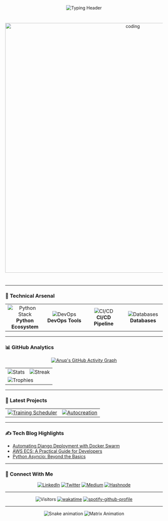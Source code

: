 <div align="center">
  <img src="https://readme-typing-svg.demolab.com?font=Fira+Code&weight=600&size=26&duration=4000&pause=1000&color=38C172&background=FFEBE900&center=true&vCenter=true&width=800&lines=👋+Hey!+I'm+Anup+D+Ghattikar;Python+%7C+Django+Developer;DevOps+Enthusiast+%7C+AWS+%7C+Docker;Open-Source+Contributor+%7C+Tech+Writer" alt="Typing Header" />
</div>

<div align="center" style="margin: 40px 0">
  <img src="https://raw.githubusercontent.com/aghattikar82/aghattikar82/main/banner.gif" alt="coding" width="800"/>
</div>

---

### 🚀 **Technical Arsenal**

<table align="center">
  <tr>
    <td align="center" width="25%">
      <img src="https://skillicons.dev/icons?i=python,django" alt="Python Stack">
      <br>
      <strong>Python Ecosystem</strong>
    </td>
    <td align="center" width="25%">
      <img src="https://skillicons.dev/icons?i=aws,docker,kubernetes" alt="DevOps">
      <br>
      <strong>DevOps Tools</strong>
    </td>
    <td align="center" width="25%">
      <img src="https://skillicons.dev/icons?i=githubactions,jenkins,grafana" alt="CI/CD">
      <br>
      <strong>CI/CD Pipeline</strong>
    </td>
    <td align="center" width="25%">
      <img src="https://skillicons.dev/icons?i=postgres,mongodb,mysql" alt="Databases">
      <br>
      <strong>Databases</strong>
    </td>
  </tr>
</table>

---

### 📊 **GitHub Analytics**

<div align="center">

[![Anup's GitHub Activity Graph](https://github-readme-activity-graph.vercel.app/graph?username=aghattikar82&theme=react-dark&hide_border=true&area=true)](https://github.com/ashutosh00710/github-readme-activity-graph)

<table>
  <tr>
    <td><img src="https://github-readme-stats.vercel.app/api?username=aghattikar82&show_icons=true&theme=radical&count_private=true" alt="Stats"></td>
    <td><img src="https://github-readme-streak-stats.herokuapp.com/?user=aghattikar82&theme=radical" alt="Streak"></td>
  </tr>
  <tr>
    <td colspan="2"><img src="https://github-profile-trophy.vercel.app/?username=aghattikar82&theme=onestar&row=2&column=4" alt="Trophies"></td>
  </tr>
</table>

</div>

---

### 🎯 **Latest Projects**

<!-- PROJECTS_START -->
<table>
  <tr>
    <td><a href="https://github.com/aghattikar82/Training_Scheduler"><img src="https://github-readme-stats.vercel.app/api/pin/?username=aghattikar82&repo=Training_Scheduler&theme=dark" alt="Training Scheduler"></a></td>
    <td><a href="https://github.com/aghattikar82/autocreation"><img src="https://github-readme-stats.vercel.app/api/pin/?username=aghattikar82&repo=autocreation&theme=dark" alt="Autocreation"></a></td>
  </tr>
</table>
<!-- PROJECTS_END -->

---

### ✍️ **Tech Blog Highlights**

<!-- BLOG-POST-LIST:START -->
- [Automating Django Deployment with Docker Swarm](https://aghattikar82.hashnode.dev/django-docker-swarm)
- [AWS ECS: A Practical Guide for Developers](https://aghattikar82.hashnode.dev/aws-ecs-guide)
- [Python Asyncio: Beyond the Basics](https://aghattikar82.hashnode.dev/python-asyncio)
<!-- BLOG-POST-LIST:END -->

---

### 🤝 **Connect With Me**

<div align="center">

[![LinkedIn](https://img.shields.io/badge/LinkedIn-Connect-%230077B5?style=for-the-badge&logo=linkedin)](https://linkedin.com/in/aghattikar82)
[![Twitter](https://img.shields.io/badge/Twitter-Follow-%231DA1F2?style=for-the-badge&logo=twitter)](https://twitter.com/aghattikar82)
[![Medium](https://img.shields.io/badge/Medium-Read-%23000000?style=for-the-badge&logo=medium)](https://medium.com/@aghattikar82)
[![Hashnode](https://img.shields.io/badge/Hashnode-Blog-%232962FF?style=for-the-badge&logo=hashnode)](https://aghattikar82.hashnode.dev)

</div>

---

<div align="center">
  
  ![Visitors](https://komarev.com/ghpvc/?username=aghattikar82&color=blue&label=PROFILE+VIEWS)
  [![wakatime](https://wakatime.com/badge/user/xxxxxx-xxxx-xxxx-xxxx-xxxxxxxxxx.svg)](https://wakatime.com/@aghattikar82)
  [![spotify-github-profile](https://spotify-github-profile.vercel.app/api/view?uid=your_spotify_id&cover_image=true&theme=novatorem)](https://github.com/kittinan/spotify-github-profile)

</div>

---

<div align="center">
  
  ![Snake animation](https://github.com/aghattikar82/aghattikar82/blob/output/github-contribution-grid-snake.svg)
  ![Matrix Animation](https://raw.githubusercontent.com/aghattikar82/aghattikar82/main/matrix.svg)

</div>
